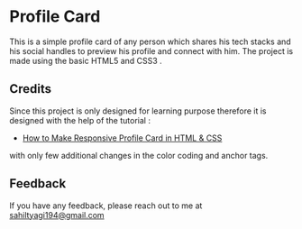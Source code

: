 
# Profile Card

This is a simple profile card of any person which shares his tech stacks and his social handles to preview his profile and connect with him.
The project is made using the basic HTML5 and CSS3 .


## Credits

Since this project is only designed for learning purpose therefore it is designed with the help of the tutorial :

 - [How to Make Responsive Profile Card in HTML & CSS](https://youtu.be/np3L1lb-Uvs)
  
  with only few additional changes in the color coding and anchor tags.

## Feedback

If you have any feedback, please reach out to me at sahiltyagi194@gmail.com 

